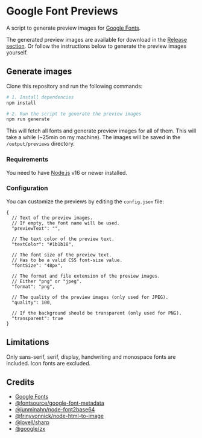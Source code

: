 # Google Font Previews

A script to generate preview images for [Google Fonts](https://fonts.google.com).

The generated preview images are available for download in the [Release section](https://github.com/rothsandro/google-fonts-preview/releases).
Or follow the instructions below to generate the preview images yourself.

## Generate images

Clone this repository and run the following commands:

```bash
# 1. Install dependencies
npm install

# 2. Run the script to generate the preview images
npm run generate
```

This will fetch all fonts and generate preview images for all of them. This will take a while (~25min on my machine).
The images will be saved in the `/output/previews` directory.

### Requirements

You need to have [Node.js](https://nodejs.org) v16 or newer installed.

### Configuration

You can customize the previews by editing the `config.json` file:

```json5
{
  // Text of the preview images.
  // If empty, the font name will be used.
  "previewText": "",

  // The text color of the preview text.
  "textColor": "#1b1b18",

  // The font size of the preview text.
  // Has to be a valid CSS font-size value.
  "fontSize": "48px",

  // The format and file extension of the preview images.
  // Either "png" or "jpeg".
  "format": "png",

  // The quality of the preview images (only used for JPEG).
  "quality": 100,

  // If the background should be transparent (only used for PNG).
  "transparent": true
}
```

## Limitations

Only sans-serif, serif, display, handwriting and monospace fonts are included. Icon fonts are excluded.

## Credits

- [Google Fonts](https://fonts.google.com)
- [@fontsource/google-font-metadata](https://github.com/fontsource/google-font-metadata)
- [@junminahn/node-font2base64](https://github.com/junminahn/node-font2base64)
- [@frinyvonnick/node-html-to-image](https://github.com/frinyvonnick/node-html-to-image)
- [@lovell/sharp](https://github.com/lovell/sharp)
- [@google/zx](https://github.com/google/zx)
